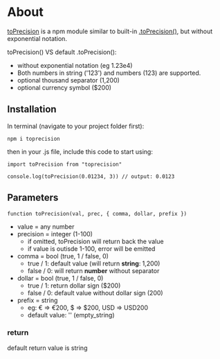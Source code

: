 # About

[toPrecision](https://www.npmjs.com/package/toprecision) is a npm module similar to built-in [.toPrecision()](https://www.w3schools.com/jsref/jsref_toprecision.asp), but without exponential notation.

toPrecision() VS default .toPrecision():

- without exponential notation (eg 1.23e4)
- Both numbers in string ('123') and numbers (123) are supported.
- optional thousand separator (1,200)
- optional currency symbol ($200)

## Installation

In terminal (navigate to your project folder first):

```
npm i toprecision
```

then in your .js file, include this code to start using:

```
import toPrecision from "toprecision"

console.log(toPrecision(0.01234, 3)) // output: 0.0123
```

## Parameters

```
function toPrecision(val, prec, { comma, dollar, prefix })
```

- value = any number
- precision = integer (1-100)
  - if omitted, toPrecision will return back the value
  - if value is outisde 1-100, error will be emitted
- comma = bool (true, 1 / false, 0)
  - true / 1: default value (will return **string**: 1,200)
  - false / 0: will return **number** without separator
- dollar = bool (true, 1 / false, 0)
  - true / 1: return dollar sign ($200)
  - false / 0: default value without dollar sign (200)
- prefix = string
  - eg: € => €200, $ => $200, USD => USD200
  - default value: '' (empty_string)

### return

default return value is string
